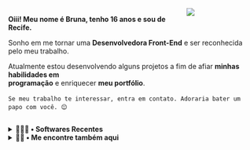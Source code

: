   
  <img align="right" width="28%" src="https://cdn.discordapp.com/attachments/925439012397809694/992946178624852078/Img_BruCamps.png">
  
 
  **Oiii! Meu nome é Bruna, tenho 16 anos e sou de Recife.**

  Sonho em me tornar uma **Desenvolvedora Front-End** e ser reconhecida pelo meu trabalho. 

  Atualmente estou desenvolvendo alguns projetos a fim de afiar **minhas habilidades em <br> programação** e enriquecer **meu portfólio**.

  ``Se meu trabalho te interessar, entra em contato. Adoraria bater um papo com você. 😊``
  
  ##
  
  <details>
  
  <summary><b> 🐱‍💻✨ • Softwares Recentes </b></summary> <br>
  
  <div>
    <img align="center" src="https://github.com/BruCamps/BruCamps/blob/main/src/images/icons/softwares/html5.svg" />
    <img align="center" src="https://github.com/BruCamps/BruCamps/blob/main/src/images/icons/softwares/css3.svg" />
    <img align="center" src="https://github.com/BruCamps/BruCamps/blob/main/src/images/icons/softwares/javascript.svg" />
  </div>
  
  </details>

  <details>
  
  <summary><b> 🔎✨ • Me encontre também aqui </b></summary> <br>  
  
  <div>
    <a href="https://www.instagram.com/brucamps_095/">
      <img align="center" src="https://github.com/BruCamps/BruCamps/blob/main/src/images/icons/redes-sociais/instagram-.png" width="42" />
    </a>
    <a href="https://discord.gg/tN5vvDZ7jz">
      <img align="center" src="https://github.com/BruCamps/BruCamps/blob/main/src/images/icons/redes-sociais/discord-.png" width="42" />
    </a>
    <a href="https://www.linkedin.com/in/bruna-campos-a40418219/">
      <img align="center" src="https://github.com/BruCamps/BruCamps/blob/main/src/images/icons/redes-sociais/linkedin-.png" width="42" />
    </a>
  </div>
  
  </details>
  
 
  
 
